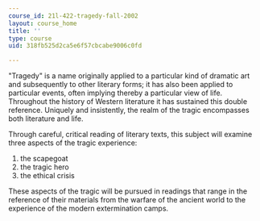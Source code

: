 ```yaml
---
course_id: 21l-422-tragedy-fall-2002
layout: course_home
title: ''
type: course
uid: 318fb525d2ca5e6f57cbcabe9006c0fd

---
```

"Tragedy" is a name originally applied to a particular kind of dramatic art and subsequently to other literary forms; it has also been applied to particular events, often implying thereby a particular view of life. Throughout the history of Western literature it has sustained this double reference. Uniquely and insistently, the realm of the tragic encompasses both literature and life.

Through careful, critical reading of literary texts, this subject will examine three aspects of the tragic experience:    

1.  the scapegoat
2.  the tragic hero
3.  the ethical crisis

These aspects of the tragic will be pursued in readings that range in the reference of their materials from the warfare of the ancient world to the experience of the modern extermination camps.
